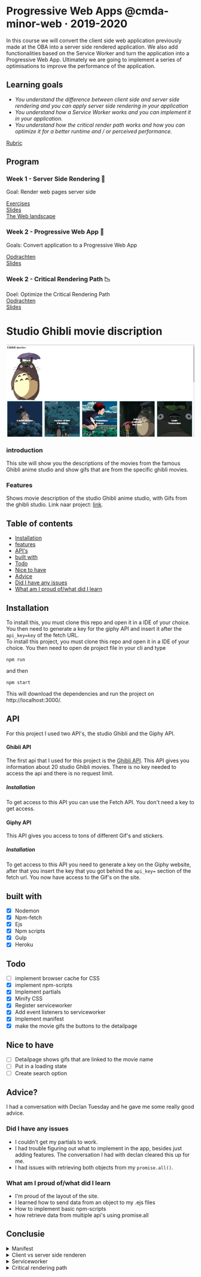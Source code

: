 # Progressive Web Apps @cmda-minor-web · 2019-2020

In this course we will convert the client side web application previously made at the OBA into a server side rendered application. We also add functionalities based on the Service Worker and turn the application into a Progressive Web App. Ultimately we are going to implement a series of optimisations to improve the performance of the application.  

## Learning goals
- _You understand the difference between client side and server side rendering and you can apply server side rendering
in your application_
- _You understand how a Service Worker works and you can implement it in your application._
- _You understand how the critical render path works and how you can optimize it for a better runtime and / or perceived performance._

[Rubric](https://docs.google.com/spreadsheets/d/e/2PACX-1vSc48v1nrjcwH0llcTd68xyK7f2fDC2UL4d6h4ZNW3DU8ucez6ZOHiId1XSX0RP5ByvLC8p5pVUGZT4/pubhtml)

## Program

### Week 1 - Server Side Rendering 📡

Goal: Render web pages server side

[Exercises](https://github.com/cmda-minor-web/progressive-web-apps-1920/blob/master/course/week-1.md)  
[Slides](...)  
[The Web landscape](...)  


### Week 2 - Progressive Web App 🚀

Goals: Convert application to a Progressive Web App

[Opdrachten](https://github.com/cmda-minor-web/progressive-web-apps-1920/blob/master/course/week-2.md)  
[Slides](...)


### Week 2 - Critical Rendering Path 📉 

Doel: Optimize the Critical Rendering Path   
[Opdrachten](https://github.com/cmda-minor-web/progressive-web-apps-1920/blob/master/course/week-3.md)  
[Slides](...)

# Studio Ghibli movie discription
<!-- ☝️ replace this description with a description of your own work -->
![Image of wireframe](images/overview.png)
### introduction
<!-- Add a nice poster image here at the end of the week, showing off your shiny frontend 📸 -->
This site will show you the descriptions of the movies from the famous Ghibli anime studio and show gifs that are from 
the specific ghibli movies. 

### Features
Shows movie description of the studio Ghibli anime studio, with Gifs from the ghibli studio.
Link naar project: [link](https://ghibliapp.herokuapp.com/).
## Table of contents
<!-- Maybe a table of contents here? 📚 -->

- [Installation](#Installation)
- [features](#Features)
- [API's](#API)
- [built with](#built-with)
- [Todo](#todo)
- [Nice to have](#Nice-to-have)
- [Advice](#Advice?)
- [Did I have any issues](#Did-I-have-any-issues)
- [What am I proud of/what did I learn](#What-am-I-proud-of/what-did-I-learn)

<!-- ## Live demo
Link to the site: [link](https://heralt.github.io/web-app-from-scratch-1920/)
Add a link to your live demo in Github Pages 🌐-->
## Installation
To install this, you must clone this repo and open it in a IDE of your choice. You then need to generate a key for the 
giphy API and insert it after the ``` api_key=key``` of the fetch URL.  
To install this project, you must clone this repo and open it in a IDE of your choice. You then need to open de project file in your cli
and type 
```console
npm run
```
and then 
```console
npm start
``` 
This will download the dependencies and run the project on http://localhost:3000/.
<!-- Add a link to your live demo in Github Pages 🌐-->

## API
For this project I used two API's, the studio Ghibli and the Giphy API.

#### Ghibli API
The first api that I used for this project is the [Ghibli API](https://ghibliapi.herokuapp.com/#section/Studio-Ghibli-API). This API 
gives you information about 20 studio Ghibli movies. There is no key needed to access the api and there is no request limit.  
##### Installation
To get access to this API you can use the Fetch API. You don't need a key to get access.
#### Giphy API
This API gives you access to tons of different Gif's and stickers.
##### Installation
To get access to this API you need to generate a key on the Giphy website, after that you insert the key that you got 
behind the ``api_key=`` section of the fetch url. You now have access to the Gif's on the site. 

## built with
- [x] Nodemon
- [x] Npm-fetch
- [x] Ejs 
- [x] Npm scripts
- [x] Gulp
- [x] Heroku

## Todo
- [ ] implement browser cache for CSS  
- [x] implement npm-scripts
- [x] Implement partials 
- [x] Minify CSS 
- [x] Register serviceworker 
- [x] Add event listeners to serviceworker
- [x] Implement manifest
- [x] make the movie gifs the buttons to the detailpage

## Nice to have
- [ ] Detailpage shows gifs that are linked to the movie name
- [ ] Put in a loading state
- [ ] Create search option

## Advice?
I had a conversation with Declan Tuesday and he gave me some really good advice.

### Did I have any issues 
- I couldn't get my partials to work. 
- I had trouble figuring out what to implement in the app, besides just adding features. The conversation I had with 
declan cleared this up for me. 
- I had issues with retrieving both objects from my ```promise.all()```.

### What am I proud of/what did I learn
- I'm proud of the layout of the site. 
- I learned how to send data from an object to my .ejs files
- How to implement basic npm-scripts
- how retrieve data from multiple api's using promise.all 

## Conclusie 

<details>
<summary>Manifest</summary>
<br>
With server side rendering the client fetches a fully rendered page from the server. 
</details>

<details>
<summary>Client vs server side renderen</summary>
<br>
With server side rendering the client fetches a fully rendered page from the server. 
</details>

<details>
<summary>Serviceworker</summary>
<br>
A service worker is a service that runs in the background of your site running, and enables you to do different things. For instance, show content even when there is no internet, cache data making the site perform better because it doesn't need to fetch from the server.

What I use my serviceworker for, is to show my own offline page when someone's internet is not working. If the user cannot fetch from the server, they will see the following page:<br> 
![Image of wireframe](images/offfline_page.png)
</details>

<details>
<summary>Critical rendering path</summary>
<br>
Well, you asked for it!
</details>
